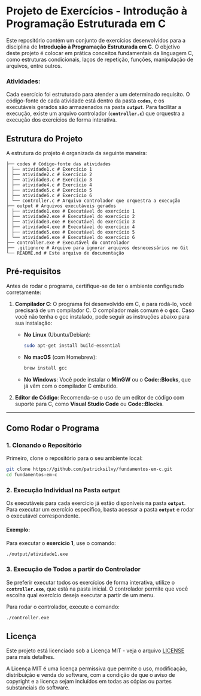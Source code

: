 # Projeto de Exercícios - Introdução à Programação Estruturada em C

Este repositório contém um conjunto de exercícios desenvolvidos para a disciplina de **Introdução à Programação Estruturada em C**. O objetivo deste projeto é colocar em prática conceitos fundamentais da linguagem C, como estruturas condicionais, laços de repetição, funções, manipulação de arquivos, entre outros.

### Atividades:
Cada exercício foi estruturado para atender a um determinado requisito. O código-fonte de cada atividade está dentro da pasta **`codes`**, e os executáveis gerados são armazenados na pasta **`output`**. Para facilitar a execução, existe um arquivo controlador (**`controller.c`**) que orquestra a execução dos exercícios de forma interativa.

## Estrutura do Projeto

A estrutura do projeto é organizada da seguinte maneira:

```
├── codes # Código-fonte das atividades 
│ ├── atividade1.c # Exercício 1 
│ ├── atividade2.c # Exercício 2 
│ ├── atividade3.c # Exercício 3 
│ ├── atividade4.c # Exercício 4 
│ ├── atividade5.c # Exercício 5 
│ ├── atividade6.c # Exercício 6 
│ └── controller.c # Arquivo controlador que orquestra a execução 
├── output # Arquivos executáveis gerados 
│ ├── atividade1.exe # Executável do exercício 1 
│ ├── atividade2.exe # Executável do exercício 2 
│ ├── atividade3.exe # Executável do exercício 3 
│ ├── atividade4.exe # Executável do exercício 4 
│ ├── atividade5.exe # Executável do exercício 5 
│ └── atividade6.exe # Executável do exercício 6 
├── controller.exe # Executável do controlador 
├── .gitignore # Arquivo para ignorar arquivos desnecessários no Git 
└── README.md # Este arquivo de documentação
```

## Pré-requisitos

Antes de rodar o programa, certifique-se de ter o ambiente configurado corretamente:

1. **Compilador C**:
   O programa foi desenvolvido em C, e para rodá-lo, você precisará de um compilador C. O compilador mais comum é o **gcc**. Caso você não tenha o gcc instalado, pode seguir as instruções abaixo para sua instalação:
   
   - **No Linux** (Ubuntu/Debian):
     ```bash
     sudo apt-get install build-essential
     ```
   
   - **No macOS** (com Homebrew):
     ```bash
     brew install gcc
     ```
   
   - **No Windows**: Você pode instalar o **MinGW** ou o **Code::Blocks**, que já vêm com o compilador C embutido.

2. **Editor de Código**:
   Recomenda-se o uso de um editor de código com suporte para C, como **Visual Studio Code** ou **Code::Blocks**.

---

## Como Rodar o Programa

### 1. Clonando o Repositório

Primeiro, clone o repositório para o seu ambiente local:

```bash
git clone https://github.com/patricksilvy/fundamentos-em-c.git
cd fundamentos-em-c
```

### 2. Execução Individual na Pasta `output`

Os executáveis para cada exercício já estão disponíveis na pasta **`output`**. Para executar um exercício específico, basta acessar a pasta **`output`** e rodar o executável correspondente.

#### Exemplo:

Para executar o **exercício 1**, use o comando:

```bash
./output/atividade1.exe
```

### 3. Execução de Todos a partir do Controlador

Se preferir executar todos os exercícios de forma interativa, utilize o **`controller.exe`**, que está na pasta inicial. O controlador permite que você escolha qual exercício deseja executar a partir de um menu.

Para rodar o controlador, execute o comando:

```bash
./controller.exe
```

## Licença

Este projeto está licenciado sob a Licença MIT - veja o arquivo [LICENSE](LICENSE) para mais detalhes.

A Licença MIT é uma licença permissiva que permite o uso, modificação, distribuição e venda do software, com a condição de que o aviso de copyright e a licença sejam incluídos em todas as cópias ou partes substanciais do software.

